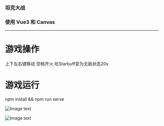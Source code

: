 
### 坦克大战

### 使用 Vue3 和 Canvas 

***

# 游戏操作
上下左右键移动 空格开火 吃Starbuff变为无敌状态20s

# 游戏运行
npm install && npm run serve



![Image text](https://raw.githubusercontent.com/mia1232/Vue3tankWar2D/master/assets/youxihuamian.jpeg)   


![Image text](https://raw.githubusercontent.com/mia1232/Vue3tankWar2D/master/assets/cover.jpeg)   

